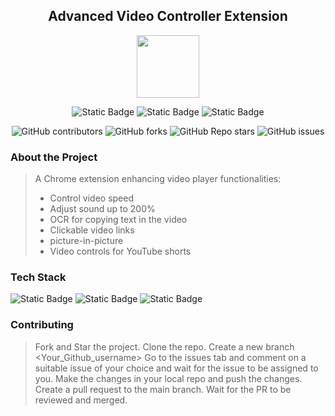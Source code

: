<div align='center'>

## Advanced Video Controller Extension

<img src='https://github.com/upes-open/Git-WorkShop/assets/101355193/b9315c8e-5aaa-438e-ab5a-48b25571dc90' width=100>

![Static Badge](https://img.shields.io/badge/Discord-202020?logo=discord&logoColor=%235865F2&link=http%3A%2F%2Fdiscord.gg%2F2rnWsvkX) ![Static Badge](https://img.shields.io/badge/Twitter-202020?logo=twitter&logoColor=%231DA1F2&link=https%3A%2F%2Ftwitter.com%2FUpesOpen) ![Static Badge](https://img.shields.io/badge/Instagram-202020?logo=instagram&logoColor=%23E4405F&link=https%3A%2F%2Fwww.instagram.com%2Fupesopen_%2F)



![GitHub contributors](https://img.shields.io/github/contributors/upes-open/OSoC-Advanced-Video-Controller-Extension) ![GitHub forks](https://img.shields.io/github/forks/upes-open/OSoC-Advanced-Video-Controller-Extension) ![GitHub Repo stars](https://img.shields.io/github/stars/upes-open/OSoC-Advanced-Video-Controller-Extension) ![GitHub issues](https://img.shields.io/github/issues/upes-open/OSoC-Advanced-Video-Controller-Extension)


</div>

### About the Project
> A Chrome extension enhancing video player functionalities: 
>   - Control video speed
>   - Adjust sound up to 200%
>   - OCR for copying text in the video
>   - Clickable video links
>   - picture-in-picture
>   - Video controls for YouTube shorts

### Tech Stack


![Static Badge](https://img.shields.io/badge/HTML-101010?logo=html5&logoColor=%23E34F26) ![Static Badge](https://img.shields.io/badge/CSS-202020?logo=css3&logoColor=%231572B6) ![Static Badge](https://img.shields.io/badge/JavaScript-101010?logo=javascript&logoColor=%23F7DF1E)



### Contributing

> Fork and Star the project.
> Clone the repo.
> Create a new branch <Your_Github_username> 
> Go to the issues tab and comment on a suitable issue of your choice and wait for the issue to be assigned to you.
> Make the changes in your local repo and push the changes.
> Create a pull request to the main branch.
> Wait for the PR to be reviewed and merged.


